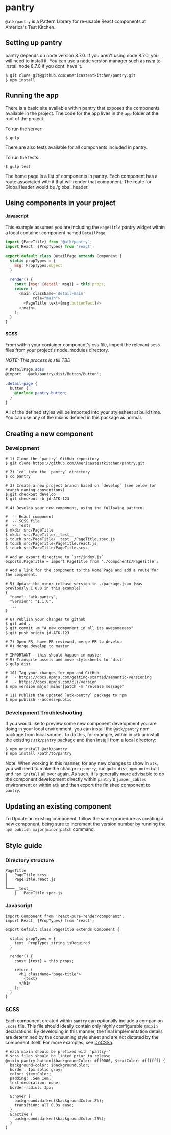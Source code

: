 # pantry

`@atk/pantry` is a Pattern Library for re-usable React components at America's Test Kitchen.

## Setting up pantry

pantry depends on node version 8.7.0. If you aren't using node 8.7.0, you will need to install it.
You can use a node version manager such as [nvm](https://github.com/creationix/nvm) to install node 8.7.0
if you dont' have it.

```
$ git clone git@github.com:Americastestkitchen/pantry.git
$ npm install
```

## Running the app

There is a basic site available within pantry that exposes the components available in the project.
The code for the app lives in the `app` folder at the root of the project.

To run the server:
```
$ gulp
```

There are also tests available for all components included in pantry.

To run the tests:
```
$ gulp test
```

The home page is a list of components in pantry. Each component has a route associated with it that will render that component.
The route for GlobalHeader would be /global_header.

## Using components in your project

#### Javascript

This example assumes you are including the `PageTitle` pantry widget within a local container component named `DetailPage`.

```javascript
import {PageTitle} from '@atk/pantry';
import React, {PropTypes} from 'react';

export default class DetailPage extends Component {
  static propTypes = {
    msg: PropTypes.object
  }

  render() {
    const {msg: {detail: msg}} = this.props;
    return (
      <main className='detail-main'
            role="main">
        <PageTitle text={msg.buttonText}/>
      </main>
    );
  }
}
```

#### SCSS

From within your container component's css file, import the relevant scss files from your project's node_modules directory.

_NOTE: This process is still TBD_

```scss
# DetailPage.scss
@import '~@atk/pantry/dist/Button/Button';

.detail-page {
  button {
    @include pantry-button;
  }
}

```

All of the defined styles will be imported into your stylesheet at build time.
You can use any of the mixins defined in this package as normal.

## Creating a new component

### Development
```
# 1) Clone the `pantry` GitHub repository
$ git clone https://github.com/Americastestkitchen/pantry.git

# 2) `cd` into the `pantry` directory
$ cd pantry

# 3) Create a new project branch based on `develop` (see below for branch naming conventions)
$ git checkout develop
$ git checkout -b jd-ATK-123

# 4) Develop your new component, using the following pattern.

#  -- React component
#  -- SCSS file
#  -- Tests
$ mkdir src/PageTitle
$ mkdir src/PageTitle/__test__
$ touch src/PageTitle/__test__/PageTitle.spec.js
$ touch src/PageTitle/PageTitle.react.js
$ touch src/PageTitle/PageTitle.scss

# Add an export directive to `src/index.js`
exports.PageTitle = import PageTitle from './components/PageTitle';

# Add a link for the component to the Home Page and add a route for the component.

# 5) Update the minor release version in ./package.json (was previously 1.0.0 in this example)
{
  "name": "atk-pantry",
  "version": "1.1.0",
  ...
}

# 6) Publish your changes to github
$ git add .
$ git commit -m "A new component in all its awesomeness"
$ git push origin jd-ATK-123

# 7) Open PR, have PR reviewed, merge PR to develop
# 8) Merge develop to master

# IMPORTANT - this should happen in master
# 9) Transpile assets and move stylesheets to `dist`
$ gulp dist

# 10) Tag your changes for npm and GitHub
#   - https://docs.npmjs.com/getting-started/semantic-versioning
#   - https://docs.npmjs.com/cli/version
$ npm version major|minor|patch -m "release message"

# 11) Publish the updated `atk-pantry` package to npm
$ npm publish --access=public

```

### Development Troubleshooting

If you would like to preview some new component development you are doing in your local environment, you can install the `@atk/pantry` npm package from local source. To do this, for example, within in `atk` uninstall the existing `@atk/pantry` package and then install from a local directory:
```
$ npm uninstall @atk/pantry
$ npm install /path/to/pantry
```
Note: When working in this manner, for any new changes to show in `atk`, you will need to make the change in `pantry`, run `gulp dist`, `npm uninstall` and `npm install` all over again. As such, it is generally more advisable to do the component development directly within `pantry`'s `jumper_cables` environment or within `atk` and then export the finished component to `pantry`.


## Updating an existing component

To Update an existing component, follow the same procedure as creating a new component, being sure to increment the version number by running the `npm publish major|minor|patch` command.

## Style guide

### Directory structure

```
PageTitle
│   PageTitle.scss
│   PageTitle.react.js
│
└───__test__
    │   PageTitle.spec.js
```

### Javascript
```
import Component from 'react-pure-render/component';
import React, {PropTypes} from 'react';

export default class PageTitle extends Component {

  static propTypes = {
    text: PropTypes.string.isRequired
  }

  render() {
    const {text} = this.props;

    return (
      <h1 className='page-title'>
        {text}
      </h1>
    );
  }
}

```

### SCSS

Each component created within `pantry` can optionally include a companion `.scss` file. This file should ideally contain only highly configurable `@mixin` declarations. By developing in this manner, the final implementation details are determined by the consuming style sheet and are not dictated by the component itself. For more examples, see [DoCSSa](http://docssa.info/#components).

```
# each mixin should be prefixed with 'pantry-'
# scss files should be linted prior to release
@mixin pantry-button($backgroundColor: #ff0000, $textColor: #ffffff) {
  background-color: $backgroundColor;
  border: 1px solid gray;
  color: $textColor;
  padding: .5em 1em;
  text-decoration: none;
  border-radius: 3px;

  &:hover {
    background:darken($backgroundColor,8%);
    transition: all 0.3s ease;
  }
  &:active {
    background:darken($backgroundColor,25%);
  }
}
```
